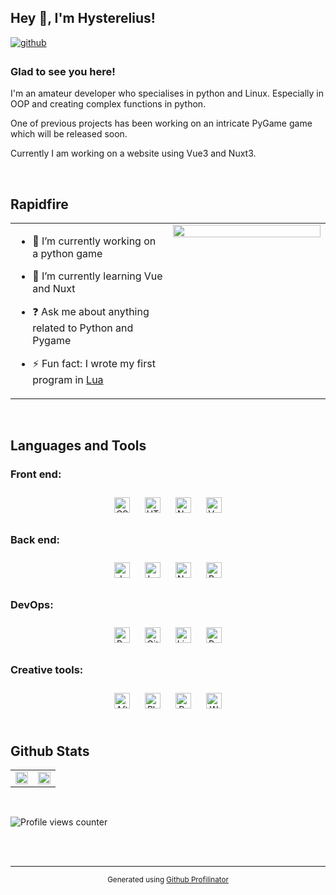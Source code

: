 ## Hey 👋, I'm Hysterelius!  
  

<a href="https://github.com/hystersis" target="_blank">
<img src=https://img.shields.io/badge/github-%2324292e.svg?&style=for-the-badge&logo=github&logoColor=white alt=github style="margin-bottom: 5px;" />
</a>
  



### Glad to see you here!  
I'm an amateur developer who specialises in python and Linux. Especially in OOP and creating complex functions in python.

One of previous projects has been working on an intricate PyGame game which will be released soon.

Currently I am working on a website using Vue3 and Nuxt3.
  

<br/>  


## Rapidfire  
<table><tr><td valign="top" width="50%">

- 🔭 I’m currently working on a python game  
  

- 🌱 I’m currently learning Vue and Nuxt  
  

- ❓ Ask me about anything related to Python and Pygame  
  

- ⚡ Fun fact: I wrote my first program in [Lua](https://www.lua.org/)  


</td><td valign="top" width="50%">

<div align="center">
<img src="https://rishavanand.github.io/static/images/greetings.gif" align="center" style="width: 100%" />
</div>  


</td></tr></table>  

<br/>  


## Languages and Tools

### **Front end**:
<div align="center">  
<img style="margin: 10px" src="https://img.shields.io/badge/-css-1572B6?logo=css3&logoColor=white&style=for-the-badge" alt="CSS" height="25" />
<img style="margin: 10px" src="https://img.shields.io/badge/-HTML-E34F26?logo=html5&logoColor=white&style=for-the-badge" alt="HTML5" height="25" />
<img style="margin: 10px" src="https://img.shields.io/badge/-Nuxt-00DC82?logo=nuxt.js&logoColor=white&style=for-the-badge" alt="Nuxt" height="25" />  
<img style="margin: 10px" src="https://img.shields.io/badge/-Vue-4FC08D?logo=Vue.js&logoColor=white&style=for-the-badge" alt="Vue" height="25" />  
</div>


### **Back end**:

<div align="center"> 
<img style="margin: 10px" src="https://img.shields.io/badge/-Javascript-F7DF1E?logo=javascript&logoColor=black&style=for-the-badge" alt="JavaScript Icon" height="25" />
<img style="margin: 10px" src="https://img.shields.io/badge/-lua-2C2D72?logo=lua&logoColor=white&style=for-the-badge" alt="Lua Icon" height="25" />
<img style="margin: 10px" src="https://img.shields.io/badge/-nginx-009639?logo=nginx&logoColor=white&style=for-the-badge" alt="Nginx" height="25" />  
<img style="margin: 10px" src="https://img.shields.io/badge/-python-3776AB?logo=python&logoColor=white&style=for-the-badge" alt="Python" height="25" />   
</div>



### **DevOps**:

<div align="center">  
<img style="margin: 10px" src="https://img.shields.io/badge/-bash-4EAA25?logo=gnu-bash&logoColor=white&style=for-the-badge" alt="Bash" height="25" />  
<img style="margin: 10px" src="https://img.shields.io/badge/-git-F05032?logo=git&logoColor=white&style=for-the-badge" alt="Git" height="25" /> 
<img style="margin: 10px" src="https://img.shields.io/badge/-Linux-FCC624?logo=linux&logoColor=black&style=for-the-badge" alt="Linux" height="25" />  
<img style="margin: 10px" src="https://img.shields.io/badge/-Raspberry%20Pi-A22846?logo=raspberry-pi&logoColor=white&style=for-the-badge" alt="Raspberry Pi" height="25" />  
</div>



### **Creative tools**:
<div align="center">  
<img style="margin: 10px" src="https://img.shields.io/badge/-after%20effects-9999FF?logo=adobe-after-effects&logoColor=white&style=for-the-badge" alt="After Effects" height="25" />
<img style="margin: 10px" src="https://img.shields.io/badge/-photoshop-31A8FF?logo=adobe-photoshop&logoColor=white&style=for-the-badge" alt="Photoshop" height="25" />  
<img style="margin: 10px" src="https://img.shields.io/badge/-premiere%20pro-9999FF?logo=adobe-Premiere-pro&logoColor=white&style=for-the-badge" alt="Premiere Pro" height="25" />  
<img style="margin: 10px" src="https://img.shields.io/badge/-wordpress-21759B?logo=wordpress&logoColor=white&style=for-the-badge" alt="WordPress" height="25" />  
</div>

<br/>  


## Github Stats

<table><tr><td valign="top" width="50%">

<img src="https://github-readme-stats.vercel.app/api?username=Hysterelius&show_icons=true&count_private=true&hide_border=true" align="center" style="width: 100%" />

</td><td valign="top" width="50%">

<img src="https://github-readme-stats.vercel.app/api/top-langs/?username=Hysterelius&hide_border=true&layout=compact" align="center" style="width: 100%" />

</td></tr></table>  


  

<br/>  

![Profile views counter](https://komarev.com/ghpvc/?username=hysterelius&&style=flat-square)  
  

<br/>  


<br/>

----
<sub>
<div align="center">Generated using <a href="https://profilinator.rishav.dev/" target="_blank">Github Profilinator</a></div></sub>

